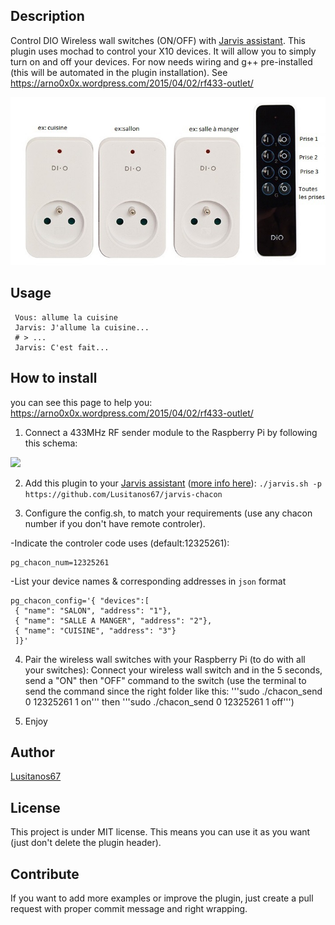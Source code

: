 ## Description
Control DIO Wireless wall switches (ON/OFF) with <a target="_blank" href="http://domotiquefacile.fr/jarvis/">Jarvis assistant</a>.
This plugin uses mochad to control your X10 devices.
It will allow you to simply turn on and off your devices.
For now needs wiring and g++ pre-installed (this will be automated in the plugin installation).
See https://arno0x0x.wordpress.com/2015/04/02/rf433-outlet/

<img src="https://raw.githubusercontent.com/Lusitanos67/jarvis-chacon/master/presentation_chacon.jpg" width="600">


## Usage
  ```
   Vous: allume la cuisine
   Jarvis: J'allume la cuisine...
   # > ...
   Jarvis: C'est fait...
   ```


## How to install

you can see this page to help you: https://arno0x0x.wordpress.com/2015/04/02/rf433-outlet/

1) Connect a 433MHz RF sender module to the Raspberry Pi by following this schema:

<img src="https://raw.githubusercontent.com/QuentinCG/jarvis-chacon/master/rpi_433MHzSender.jpg" width="300">

2) Add this plugin to your <a target="_blank" href="http://domotiquefacile.fr/jarvis/">Jarvis assistant</a> (<a target="_blank" href="http://domotiquefacile.fr/jarvis/content/plugins">more info here</a>): ```./jarvis.sh -p https://github.com/Lusitanos67/jarvis-chacon```

3) Configure the config.sh, to match your requirements (use any chacon number if you don't have remote controler).

-Indicate the controler code uses (default:12325261):
   ```
   pg_chacon_num=12325261
   ```  
-List your device names & corresponding addresses in `json` format
   ```
   pg_chacon_config='{ "devices":[
    { "name": "SALON", "address": "1"},
    { "name": "SALLE A MANGER", "address": "2"},
    { "name": "CUISINE", "address": "3"}
    ]}'
   ```

4) Pair the wireless wall switches with your Raspberry Pi (to do with all your switches): Connect your wireless wall switch and in the 5 seconds, send a "ON" then "OFF" command to the switch (use the terminal to send the command since the right folder like this: '''sudo ./chacon_send 0 12325261 1 on''' then '''sudo ./chacon_send 0 12325261 1 off''')

5) Enjoy


## Author
[Lusitanos67](https://github.com/Lusitanos67/jarvis-chacon)


## License

This project is under MIT license. This means you can use it as you want (just don't delete the plugin header).


## Contribute

If you want to add more examples or improve the plugin, just create a pull request with proper commit message and right wrapping.
